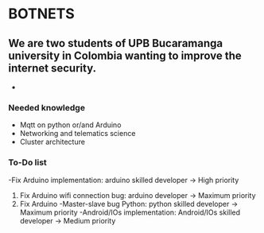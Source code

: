 <!-- ## Welcome to GitHub Pages--> 
# BOTNETS
## We are two students of UPB Bucaramanga university in Colombia wanting to improve the internet security.
-
### Needed knowledge
- Mqtt on python or/and Arduino
- Networking and telematics science
- Cluster architecture
### To-Do list
-Fix Arduino implementation: arduino skilled developer -> High priority
  1. Fix Arduino wifi connection bug: arduino developer -> Maximum priority
  2. Fix Arduino 
-Master-slave bug Python: python skilled developer -> Maximum priority
-Android/IOs implementation: Android/IOs skilled developer -> Medium priority
#
<!--
You can use the [editor on GitHub](https://github.com/intentodemusico/BotnetsHeterogeneas/edit/master/README.md) to maintain and preview the content for your website in Markdown files.
.
Whenever you commit to this repository, GitHub Pages will run [Jekyll](https://jekyllrb.com/) to rebuild the pages in your site, from the content in your Markdown files.
.
### Markdown 
.
Markdown is a lightweight and easy-to-use syntax for styling your writing. It includes conventions for
.
```markdown
Syntax highlighted code block
.
# Header 1
## Header 2
### Header 3
.
- Bulleted
- List
.
1. Numbered
2. List
.
**Bold** and _Italic_ and `Code` text
.
[Link](url) and ![Image](src)
```
.
For more details see [GitHub Flavored Markdown](https://guides.github.com/features/mastering-markdown/).
.
### Jekyll Themes
.
Your Pages site will use the layout and styles from the Jekyll theme you have selected in your [repository settings](https://github.com/intentodemusico/BotnetsHeterogeneas/settings). The name of this theme is saved in the Jekyll `_config.yml` configuration file.
.
### Support or Contact
.
Having trouble with Pages? Check out our [documentation](https://help.github.com/categories/github-pages-basics/) or [contact support](https://github.com/contact) and we’ll help you sort it out.
-->
